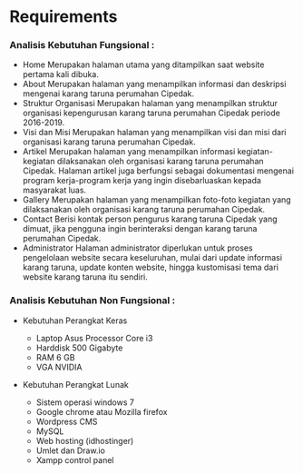 Requirements
============

### Analisis Kebutuhan Fungsional :
+ Home
  Merupakan halaman utama yang ditampilkan saat website pertama kali dibuka.
+ About
  Merupakan halaman yang menampilkan informasi dan deskripsi mengenai karang taruna perumahan Cipedak.
+ Struktur Organisasi
  Merupakan halaman yang menampilkan struktur organisasi kepengurusan karang taruna perumahan Cipedak periode 2016-2019.
+ Visi dan Misi
  Merupakan halaman yang menampilkan visi dan misi dari organisasi karang taruna perumahan Cipedak.
+ Artikel 
  Merupakan halaman yang menampilkan informasi kegiatan-kegiatan dilaksanakan oleh organisasi karang taruna perumahan Cipedak. Halaman artikel juga berfungsi sebagai dokumentasi mengenai program kerja-program kerja yang ingin disebarluaskan kepada masyarakat luas.
+ Gallery 
  Merupakan halaman yang menampilkan foto-foto kegiatan yang dilaksanakan oleh organisasi karang taruna perumahan Cipedak.
+ Contact 
  Berisi kontak person pengurus karang taruna Cipedak yang dimuat, jika pengguna ingin berinteraksi dengan karang taruna perumahan Cipedak.
+ Administrator
  Halaman administrator diperlukan untuk proses pengelolaan website secara keseluruhan, mulai dari update informasi karang taruna, update konten website, hingga kustomisasi tema dari website karang taruna itu sendiri.

### Analisis Kebutuhan Non Fungsional :
+ Kebutuhan Perangkat Keras
  + Laptop Asus Processor Core i3
  + Harddisk 500 Gigabyte
  + RAM 6 GB
  + VGA NVIDIA
  
+ Kebutuhan Perangkat Lunak 
  + Sistem operasi windows 7
  + Google chrome atau Mozilla firefox
  + Wordpress CMS
  + MySQL
  + Web hosting (idhostinger)
  + Umlet dan Draw.io
  + Xampp control panel

